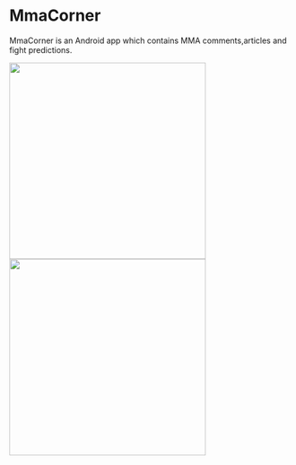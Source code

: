 # MmaCorner

MmaCorner is an Android app which contains MMA comments,articles and fight predictions.

<img src="PrevImg/First.png"  width= "350">

<img src="PrevImg/Second.png"  width= "350">
